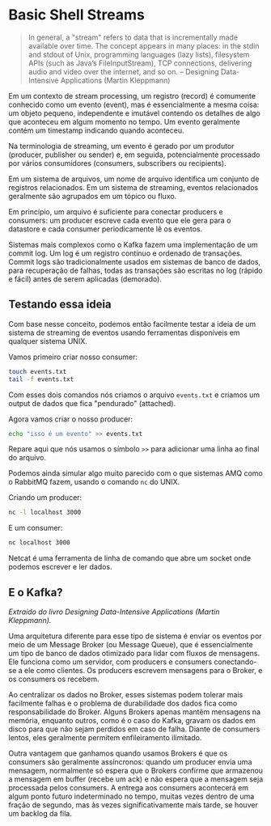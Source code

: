# Basic Shell Streams

> In general, a "stream" refers to data that is incrementally made available over time. The concept
> appears in many places: in the stdin and stdout of Unix, programming languages (lazy lists),
> filesystem APIs (such as Java’s FileInputStream), TCP connections, delivering audio and video over
> the internet, and so on. – Designing Data-Intensive Applications (Martin Kleppmann)

Em um contexto de stream processing, um registro (record) é comumente conhecido como um
evento (event), mas é essencialmente a mesma coisa: um objeto pequeno, independente e imutável contendo
os detalhes de algo que aconteceu em algum momento no tempo. Um evento geralmente contém um timestamp
indicando quando aconteceu.

Na terminologia de streaming, um evento é gerado por um produtor (producer, publisher ou sender) e,
em seguida, potencialmente processado por vários consumidores (consumers, subscribers ou recipients).

Em um sistema de arquivos, um nome de arquivo identifica um conjunto de registros relacionados.
Em um sistema de streaming, eventos relacionados geralmente são agrupados em um tópico ou fluxo.

Em princípio, um arquivo é suficiente para conectar producers e consumers: um producer escreve
cada evento que ele gera para o datastore e cada consumer periodicamente lê os eventos.

Sistemas mais complexos como o Kafka fazem uma implementação de um commit log. Um log é um registro
contínuo e ordenado de transações. Commit logs são tradicionalmente usados em sistemas de banco de dados,
para recuperação de falhas, todas as transações são escritas no log (rápido e fácil) antes de
serem aplicadas (demorado).

## Testando essa ideia

Com base nesse conceito, podemos então facilmente testar a ideia de um sistema de streaming de eventos
usando ferramentas disponíveis em qualquer sistema UNIX.

Vamos primeiro criar nosso consumer:

```sh
touch events.txt
tail -f events.txt
```

Com esses dois comandos nós criamos o arquivo `events.txt` e criamos um output de dados que fica "pendurado" (attached).

Agora vamos criar o nosso producer:

```sh
echo "isso é um evento" >> events.txt
```

Repare aqui que nós usamos o símbolo `>>` para adicionar uma linha ao final do arquivo.

Podemos ainda simular algo muito parecido com o que sistemas AMQ como o RabbitMQ fazem, usando o comando `nc` do UNIX.

Criando um producer:

```sh
nc -l localhost 3000
```

E um consumer:

```sh
nc localhost 3000
```

Netcat é uma ferramenta de linha de comando que abre um socket onde podemos escrever e ler dados.

## E o Kafka?

_Extraído do livro Designing Data-Intensive Applications (Martin Kleppmann)._

Uma arquitetura diferente para esse tipo de sistema é enviar os eventos por meio de um Message Broker (ou Message Queue),
que é essencialmente um tipo de banco de dados otimizado para lidar com fluxos de mensagens. Ele funciona como um servidor,
com producers e consumers conectando-se a ele como clientes. Os producers escrevem mensagens para o Broker,
e os consumers os recebem.

Ao centralizar os dados no Broker, esses sistemas podem tolerar mais facilmente falhas e o problema de durabilidade
dos dados fica como responsabilidade do Broker. Alguns Brokers apenas mantêm mensagens na memória, enquanto outros,
como é o caso do Kafka, gravam os dados em disco para que não sejam perdidos em caso de falha. Diante de consumers lentos, eles
geralmente permitem enfileiramento ilimitado.

Outra vantagem que ganhamos quando usamos Brokers é que os consumers são geralmente assíncronos: quando um producer envia
uma mensagem, normalmente só espera que o Brokers confirme que armazenou a mensagem em buffer (recebe um ack) e
não espera que a mensagem seja processada pelos consumers. A entrega aos consumers acontecerá em algum ponto futuro
indeterminado no tempo, muitas vezes dentro de uma fração de segundo, mas às vezes significativamente mais tarde,
se houver um backlog da fila.
